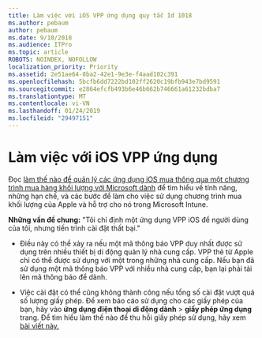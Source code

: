 ```yaml
---
title: Làm việc với iOS VPP ứng dụng quy tắc Id 1018
ms.author: pebaum
author: pebaum
ms.date: 9/10/2018
ms.audience: ITPro
ms.topic: article
ROBOTS: NOINDEX, NOFOLLOW
localization_priority: Priority
ms.assetid: 2e51ae64-8ba2-42e1-9e3e-f4aad102c391
ms.openlocfilehash: 5bcfb6dd7222bd102ff2620c19bfb943e7bd9591
ms.sourcegitcommit: e2864efcfb493b6e46b662b746661a61232bdba7
ms.translationtype: MT
ms.contentlocale: vi-VN
ms.lasthandoff: 01/24/2019
ms.locfileid: "29497151"
---
```

# <a name="working-with-ios-vpp-applications"></a>Làm việc với iOS VPP ứng dụng

Đọc [làm thế nào để quản lý các ứng dụng iOS mua thông qua một chương trình mua hàng khối lượng với Microsoft dành](https://docs.microsoft.com/intune/vpp-apps-ios) để tìm hiểu về tính năng, những hạn chế, và các bước để làm cho việc sử dụng chương trình mua khối lượng của Apple và hỗ trợ cho nó trong Microsoft Intune. 
  
 **Những vấn đề chung:** "Tôi chỉ định một ứng dụng VPP iOS để người dùng của tôi, nhưng tiến trình cài đặt thất bại." 
  
- Điều này có thể xảy ra nếu một mã thông báo VPP duy nhất được sử dụng trên nhiều thiết bị di động quản lý nhà cung cấp. VPP thẻ từ Apple chỉ có thể được sử dụng với một trong những nhà cung cấp. Nếu bạn đã sử dụng một mã thông báo VPP với nhiều nhà cung cấp, bạn lại phải tải lên mã thông báo để dành.
    
- Việc cài đặt có thể cũng không thành công nếu tổng số cài đặt vượt quá số lượng giấy phép. Để xem báo cáo sử dụng cho các giấy phép của bạn, hãy vào **ứng dụng điện thoại di động dành** \> **giấy phép ứng dụng** trang. Để tìm hiểu làm thế nào để thu hồi giấy phép sử dụng, hãy xem [bài viết này.](https://docs.microsoft.com/intune/vpp-apps-ios#revoking-app-licenses-and-deleting-tokens)
    

